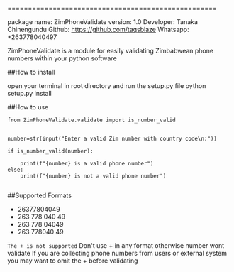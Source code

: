 ===================================================

package name: ZimPhoneValidate
version: 1.0
Developer: Tanaka Chinengundu
Github: https://github.com/taqsblaze
Whatsapp: +263778040497


ZimPhoneValidate is a module for easily validating
Zimbabwean phone numbers within your python software

##How to install

open your terminal in root directory and run the setup.py file
python setup.py install

##How to use

```
from ZimPhoneValidate.validate import is_number_valid


number=str(input("Enter a valid Zim number with country code\n:"))

if is_number_valid(number):
	
	print(f"{number} is a valid phone number")
else:
	print(f"{number} is not a valid phone number")
	
```

##Supported Formats

- 26377804049
- 263 778 040 49
- 263 778 04049
- 263 778040 49

```The + is not supported```
Don't use + in any format otherwise number wont validate
If you are collecting phone numbers from users or external system you may want to
omit the + before validating

